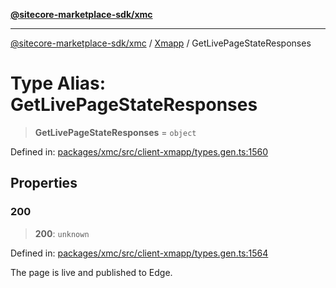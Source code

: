 [**@sitecore-marketplace-sdk/xmc**](../../../../README.md)

***

[@sitecore-marketplace-sdk/xmc](../../../../README.md) / [Xmapp](../README.md) / GetLivePageStateResponses

# Type Alias: GetLivePageStateResponses

> **GetLivePageStateResponses** = `object`

Defined in: [packages/xmc/src/client-xmapp/types.gen.ts:1560](https://github.com/Sitecore/marketplace-sdk/blob/main/packages/xmc/src/client-xmapp/types.gen.ts#L1560)

## Properties

### 200

> **200**: `unknown`

Defined in: [packages/xmc/src/client-xmapp/types.gen.ts:1564](https://github.com/Sitecore/marketplace-sdk/blob/main/packages/xmc/src/client-xmapp/types.gen.ts#L1564)

The page is live and published to Edge.

